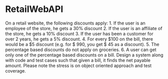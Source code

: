 # RetailWebAPI
On a retail website, the following discounts apply: 1.    If the user is an employee of the store, he gets a 30% discount 2.    If the user is an affiliate of the store, he gets a 10% discount 3.    If the user has been a customer for over 2 years, he gets a 5% discount. 4.    For every $100 on the bill, there would be a $5 discount (e.g. for $ 990, you get $ 45 as a discount). 5.    The percentage based discounts do not apply on groceries. 6.    A user can get only one of the percentage based discounts on a bill.   Design a system along with code and test cases such that given a bill, it finds the net payable amount. Please note the stress is on object oriented approach and test coverage.
